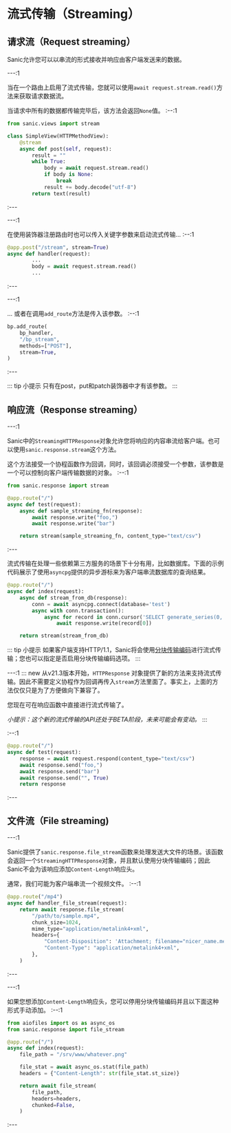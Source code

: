# 流式传输（Streaming）

## 请求流（Request streaming）

Sanic允许您可以以串流的形式接收并响应由客户端发送来的数据。

---:1

当在一个路由上启用了流式传输，您就可以使用`await request.stream.read()`方法来获取请求数据流。

当请求中所有的数据都传输完毕后，该方法会返回`None`值。
:--:1
```python
from sanic.views import stream

class SimpleView(HTTPMethodView):
    @stream
    async def post(self, request):
        result = ""
        while True:
            body = await request.stream.read()
            if body is None:
                break
            result += body.decode("utf-8")
        return text(result)
```
:---

---:1

在使用装饰器注册路由时也可以传入关键字参数来启动流式传输...
:--:1
```python
@app.post("/stream", stream=True)
async def handler(request):
        ...
        body = await request.stream.read()
        ...
```
:---

---:1

... 或者在调用`add_route`方法是传入该参数。
:--:1
```python
bp.add_route(
    bp_handler,
    "/bp_stream",
    methods=["POST"],
    stream=True,
)
```
:---

::: tip 小提示
只有在post，put和patch装饰器中才有该参数。
:::

## 响应流（Response streaming）

---:1

Sanic中的`StreamingHTTPResponse`对象允许您将响应的内容串流给客户端。也可以使用`sanic.response.stream`这个方法。

这个方法接受一个协程函数作为回调，同时，该回调必须接受一个参数，该参数是一个可以控制向客户端传输数据的对象。
:--:1
```python
from sanic.response import stream

@app.route("/")
async def test(request):
    async def sample_streaming_fn(response):
        await response.write("foo,")
        await response.write("bar")

    return stream(sample_streaming_fn, content_type="text/csv")
```
:---

流式传输在处理一些依赖第三方服务的场景下十分有用，比如数据库。下面的示例代码展示了使用`asyncpg`提供的异步游标来为客户端串流数据库的查询结果。

```python
@app.route("/")
async def index(request):
    async def stream_from_db(response):
        conn = await asyncpg.connect(database='test')
        async with conn.transaction():
            async for record in conn.cursor('SELECT generate_series(0, 10)'):
                await response.write(record[0])

    return stream(stream_from_db)
```

::: tip 小提示
如果客户端支持HTTP/1.1，Sanic将会使用[分块传输编码](https://en.wikipedia.org/wiki/Chunked_transfer_encoding)进行流式传输；您也可以指定是否启用分块传输编码选项。
:::

---:1
::: new
从v21.3版本开始，`HTTPResponse` 对象提供了新的方法来支持流式传输。因此不需要定义协程作为回调再传入`stream`方法里面了。事实上，上面的方法仅仅只是为了方便做向下兼容了。

您现在可在响应函数中直接进行流式传输了。

_小提示：这个新的流式传输的API还处于BETA阶段，未来可能会有变动。_
:::

:--:1
```python
@app.route("/")
async def test(request):
    response = await request.respond(content_type="text/csv")
    await response.send("foo,")
    await response.send("bar")
    await response.send("", True)
    return response
```
:---

## 文件流（File streaming)

---:1

Sanic提供了`sanic.response.file_stream`函数来处理发送大文件的场景。该函数会返回一个`StreamingHTTPResponse`对象，并且默认使用分块传输编码；因此Sanic不会为该响应添加`Content-Length`响应头。

通常，我们可能为客户端串流一个视频文件。
:--:1
```python
@app.route("/mp4")
async def handler_file_stream(request):
    return await response.file_stream(
        "/path/to/sample.mp4",
        chunk_size=1024,
        mime_type="application/metalink4+xml",
        headers={
            "Content-Disposition": 'Attachment; filename="nicer_name.meta4"',
            "Content-Type": "application/metalink4+xml",
        },
    )
```
:---

---:1

如果您想添加`Content-Length`响应头，您可以停用分块传输编码并且以下面这种形式手动添加。
:--:1
```python
from aiofiles import os as async_os
from sanic.response import file_stream

@app.route("/")
async def index(request):
    file_path = "/srv/www/whatever.png"

    file_stat = await async_os.stat(file_path)
    headers = {"Content-Length": str(file_stat.st_size)}

    return await file_stream(
        file_path,
        headers=headers,
        chunked=False,
    )
```
:---
